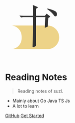 <svg t="1580650628302" class="icon" viewBox="0 0 1024 1024" version="1.1" xmlns="http://www.w3.org/2000/svg" p-id="3040" width="200" height="200"><path d="M92.16 460.8h604.16c107.453 0 194.56 87.107 194.56 194.56s-87.107 194.56-194.56 194.56H92.16c98.97 0 179.2-80.23 179.2-179.2V640c0-98.97-80.23-179.2-179.2-179.2z" fill="#EDD388" p-id="3041"></path><path d="M652.333 499.63l10.072-178.422H507.576c0.246 274.514 0.615 417.915 1.106 430.203 0.738 18.432 1.106 28.877 1.106 31.335 0 9.83-7.127 17.94-21.381 24.33-14.254 6.39-23.47 9.584-27.648 9.584-4.178 0-7.004-1.843-8.479-5.53-1.474-3.686-1.72-10.198-0.737-19.537 2.621-25.56 4.588-182.354 5.898-470.385H312.197c-20.644 0-37.355 2.704-50.135 8.11l-26.542-32.44c18.186 2.458 38.584 3.686 61.194 3.686h160.727V247.48c0-43.254-0.983-84.787-2.949-124.6l75.94 31.703c5.898 1.966 8.847 4.3 8.847 7.004 0 2.704-2.949 5.776-8.847 9.216l-22.856 14.746v115.015h147.456l28.017-34.652 52.347 40.55c4.424 2.95 6.635 5.653 6.635 8.11 0 2.458-2.949 5.408-8.847 8.848l-22.118 11.797-10.322 143.77-48.41 20.643z m45.871-319.242c61.932 16.22 103.465 30.966 124.6 44.237 21.136 13.27 31.704 30.474 31.704 51.61 0 8.847-2.335 16.71-7.005 23.592-4.67 6.882-11.305 10.322-19.906 10.322-8.602 0-17.818-7.127-27.648-21.381-17.695-27.525-53.821-60.703-108.38-99.533l6.635-8.847z" fill="#333333" p-id="3042"></path></svg>

# Reading Notes

> Reading notes of suzl.

* Mainly about Go Java TS Js
* A lot to learn


[GitHub](https://github.com/CodeDiggerSuzl/ReadingNotes)
[Get Started](README.md)